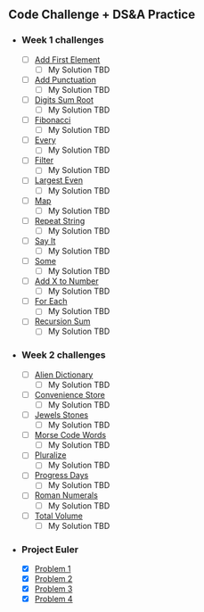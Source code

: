 ## Code Challenge + DS&A Practice

- ### Week 1 challenges
  - [ ] [Add First Element](week_1/CH-add-first-element.md)
    - [ ] My Solution TBD
  - [ ] [Add Punctuation](week_1/CH-add-punctuation.md)
    - [ ] My Solution TBD
  - [ ] [Digits Sum Root](week_1/CH-digits-sum-root.md)
    - [ ] My Solution TBD
  - [ ] [Fibonacci](week_1/CH-fibonacci.md)
    - [ ] My Solution TBD
  - [ ] [Every](week_1/CH-every.md)
    - [ ] My Solution TBD
  - [ ] [Filter](week_1/CH-filter.md)
    - [ ] My Solution TBD
  - [ ] [Largest Even](week_1/CH-largest-even.md)
    - [ ] My Solution TBD
  - [ ] [Map](week_1/CH-map.md)
    - [ ] My Solution TBD
  - [ ] [Repeat String](week_1/CH-repeat-string.md)
    - [ ] My Solution TBD
  - [ ] [Say It](week_1/CH-say-it.md)
    - [ ] My Solution TBD
  - [ ] [Some](week_1/CH-some.md)
    - [ ] My Solution TBD
  - [ ] [Add X to Number](week_1/DM-add-x-to-number.md)
    - [ ] My Solution TBD
  - [ ] [For Each](week_1/DM-for-each.md)
    - [ ] My Solution TBD
  - [ ] [Recursion Sum](week_1/DM-recursion-sum.md)
    - [ ] My Solution TBD
- ### Week 2 challenges

  - [ ] [Alien Dictionary](week_2/CH-alien-dictionary.md)
    - [ ] My Solution TBD
  - [ ] [Convenience Store](week_2/CH-convenience-store.md)
    - [ ] My Solution TBD
  - [ ] [Jewels Stones](week_2/CH-jewels-stones.md)
    - [ ] My Solution TBD
  - [ ] [Morse Code Words](week_2/CH-morse-code-words.md)
    - [ ] My Solution TBD
  - [ ] [Pluralize](week_2/CH-pluralize.md)
    - [ ] My Solution TBD
  - [ ] [Progress Days](week_2/CH-progress-days.md)
    - [ ] My Solution TBD
  - [ ] [Roman Numerals](week_2/CH-roman-numerals.md)
    - [ ] My Solution TBD
  - [ ] [Total Volume](week_2/CH-total-volume.md)
    - [ ] My Solution TBD

- ### Project Euler
  - [x] [Problem 1](project_euler/problem1.js)
  - [x] [Problem 2](project_euler/problem2.js)
  - [x] [Problem 3](project_euler/problem3.js)
  - [x] [Problem 4](project_euler/problem4.js)
